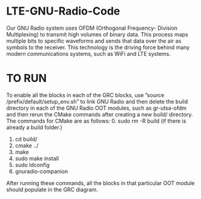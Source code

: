 # LTE-GNU-Radio-Code
Our GNU Radio system uses OFDM (Orthogonal Frequency-
Division Multiplexing) to transmit high volumes of binary data. This process maps multiple bits to specific waveforms and sends that data over the air as symbols to the receiver. This technology is the driving force behind many modern communications systems, such as WiFi and LTE systems.
# TO RUN

To enable all the blocks in each of the GRC blocks, use ”source /prefix/default/setup_env.sh” to link GNU Radio and then delete the build directory in each of the GNU Radio OOT modules, such as gr-utsa-ofdm and then rerun the CMake commands after creating a new build/ directory.
The commands for CMake are as follows:
0. sudo rm -R build (if there is already a build folder.)
1. cd build/
2. cmake ../
3. make
4. sudo make install
5. sudo ldconfig
6. gnuradio-companion

After running these commands, all the blocks in that particular OOT module should populate in the GRC diagram.
